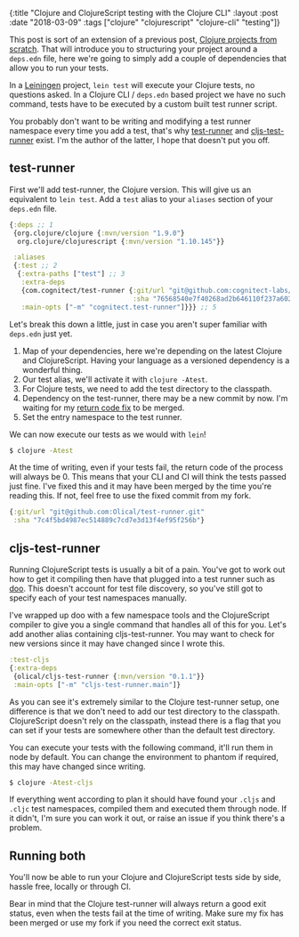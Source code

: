 {:title  "Clojure and ClojureScript testing with the Clojure CLI"
 :layout :post
 :date   "2018-03-09"
 :tags   ["clojure" "clojurescript" "clojure-cli" "testing"]}

This post is sort of an extension of a previous post, [Clojure projects from scratch][cpfs]. That will introduce you to structuring your project around a `deps.edn` file, here we're going to simply add a couple of dependencies that allow you to run your tests.

In a [Leiningen][] project, `lein test` will execute your Clojure tests, no questions asked. In a Clojure CLI / `deps.edn` based project we have no such command, tests have to be executed by a custom built test runner script.

You probably don't want to be writing and modifying a test runner namespace every time you add a test, that's why [test-runner][] and [cljs-test-runner][] exist. I'm the author of the latter, I hope that doesn't put you off.

## test-runner

First we'll add test-runner, the Clojure version. This will give us an equivalent to `lein test`. Add a `test` alias to your `aliases` section of your `deps.edn` file.

```clojure
{:deps ;; 1
 {org.clojure/clojure {:mvn/version "1.9.0"}
  org.clojure/clojurescript {:mvn/version "1.10.145"}}

 :aliases
 {:test ;; 2
  {:extra-paths ["test"] ;; 3
   :extra-deps
   {com.cognitect/test-runner {:git/url "git@github.com:cognitect-labs/test-runner"
                               :sha "76568540e7f40268ad2b646110f237a60295fa3c"}} ;; 4
   :main-opts ["-m" "cognitect.test-runner"]}}} ;; 5
```

Let's break this down a little, just in case you aren't super familiar with `deps.edn` just yet.

1. Map of your dependencies, here we're depending on the latest Clojure and ClojureScript. Having your language as a versioned dependency is a wonderful thing.
2. Our test alias, we'll activate it with `clojure -Atest`.
3. For Clojure tests, we need to add the test directory to the classpath.
4. Dependency on the test-runner, there may be a new commit by now. I'm waiting for my [return code fix][rcf] to be merged.
5. Set the entry namespace to the test runner.

We can now execute our tests as we would with `lein`!

```bash
$ clojure -Atest
```

At the time of writing, even if your tests fail, the return code of the process will always be 0. This means that your CLI and CI will think the tests passed just fine. I've fixed this and it may have been merged by the time you're reading this. If not, feel free to use the fixed commit from my fork.

```clojure
{:git/url "git@github.com:Olical/test-runner.git"
 :sha "7c4f5bd4987ec514889c7cd7e3d13f4ef95f256b"}
```

## cljs-test-runner

Running ClojureScript tests is usually a bit of a pain. You've got to work out how to get it compiling then have that plugged into a test runner such as [doo][]. This doesn't account for test file discovery, so you've still got to specify each of your test namespaces manually.

I've wrapped up doo with a few namespace tools and the ClojureScript compiler to give you a single command that handles all of this for you. Let's add another alias containing cljs-test-runner. You may want to check for new versions since it may have changed since I wrote this.

```clojure
:test-cljs
{:extra-deps
 {olical/cljs-test-runner {:mvn/version "0.1.1"}}
 :main-opts ["-m" "cljs-test-runner.main"]}
```

As you can see it's extremely similar to the Clojure test-runner setup, one difference is that we don't need to add our test directory to the classpath. ClojureScript doesn't rely on the classpath, instead there is a flag that you can set if your tests are somewhere other than the default test directory.

You can execute your tests with the following command, it'll run them in node by default. You can change the environment to phantom if required, this may have changed since writing.

```bash
$ clojure -Atest-cljs
```

If everything went according to plan it should have found your `.cljs` and `.cljc` test namespaces, compiled them and executed them through node. If it didn't, I'm sure you can work it out, or raise an issue if you think there's a problem.

## Running both

You'll now be able to run your Clojure and ClojureScript tests side by side, hassle free, locally or through CI.

Bear in mind that the Clojure test-runner will always return a good exit status, even when the tests fail at the time of writing. Make sure my fix has been merged or use my fork if you need the correct exit status.

[cpfs]: https://oli.me.uk/2018-02-26-clojure-projects-from-scratch/
[Leiningen]: https://leiningen.org/
[test-runner]: https://github.com/cognitect-labs/test-runner
[cljs-test-runner]: https://github.com/Olical/cljs-test-runner
[rcf]: https://github.com/cognitect-labs/test-runner/pull/12
[doo]: https://github.com/bensu/doo
